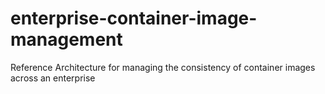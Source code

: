 # enterprise-container-image-management
Reference Architecture for managing the consistency of container images across an enterprise
